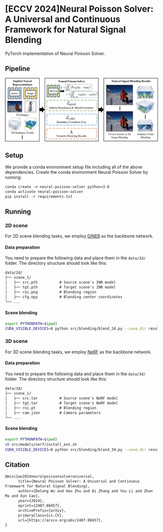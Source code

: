 # [ECCV 2024]Neural Poisson Solver: A Universal and Continuous Framework for Natural Signal Blending
PyTorch implementation of Neural Poisson Solver.

## Pipeline
<img src='assets/pipeline.png' alt="pipeline"/>

## Setup
We provide a conda environment setup file including all of the above dependencies. Create the conda environment Neural Poisson Solver by running:
```
conda create -n neural-poisson-solver python=3.8
conda activate neural-poisson-solver
pip install -r requirements.txt
```
 
## Running

### 2D scene
For 2D scene blending tasks, we employ [DINER](https://github.com/Ezio77/DINER) as the backbone network. 

#### Data preparation
You need to prepare the following data and place them in the `data/2d/` folder. The directory structure should look like this:
```
data/2d/
├── scene_1/
│   ├── src.pth          # Source scene's INR model
│   ├── tgt.pth          # Target scene's INR model
│   ├── roi.png          # Blending region
│   ├── cfg.npy          # Blending center coordinates
└── ...
```

#### Scene blending
```bash
export PYTHONPATH=$(pwd)
CUDA_VISIBLE_DEVICES=0 python src/blending/blend_2d.py --save_dir results/2d/scene_1/ --root_dir data/2d/scene_1/ --use_numpy False
```

### 3D scene
For 3D scene blending tasks, we employ [NeRF](https://github.com/yenchenlin/nerf-pytorch) as the backbone network.

#### Data preparation
You need to prepare the following data and place them in the `data/3d/` folder. The directory structure should look like this:
```
data/3d/
├── scene_1/
│   ├── src.tar          # Source scene's NeRF model
│   ├── tgt.tar          # Target scene's NeRF model
│   ├── roi.pt           # Blending region
│   ├── cam.json         # Camera parameters
└── ...
```

#### Scene blending
```bash
export PYTHONPATH=$(pwd)
sh src/models/nerf/install_ext.sh
CUDA_VISIBLE_DEVICES=0 python src/blending/blend_3d.py --save_dir results/3d/scene_1/ --root_dir data/3d/scene_1/
```

## Citation
```
@misc{wu2024neuralpoissonsolveruniversal,
      title={Neural Poisson Solver: A Universal and Continuous Framework for Natural Signal Blending}, 
      author={Delong Wu and Hao Zhu and Qi Zhang and You Li and Zhan Ma and Xun Cao},
      year={2024},
      eprint={2407.08457},
      archivePrefix={arXiv},
      primaryClass={cs.CV},
      url={https://arxiv.org/abs/2407.08457}, 
}
```
